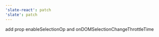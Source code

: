 ```yaml
---
'slate-react': patch
'slate': patch
---
```


add prop enableSelectionOp and onDOMSelectionChangeThrottleTime
